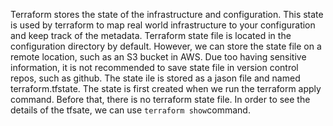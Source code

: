 Terraform stores the state of the infrastructure and configuration. This state is used by terraform to map real world infrastructure to your configuration and keep track of the metadata.
Terraform state file is located in the configuration directory by default. However, we can store the state file on a remote location, such as an S3 bucket in AWS. Due too having sensitive information, it is not recommended to save state file in version control repos, such as github.
The state ile is stored as a jason file and named terraform.tfstate.
The state is first created when we run the terraform apply command. Before that, there is no terraform state file. In order to see the details of the tfsate, we can use `terraform show`command.